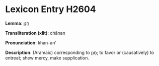 # Lexicon Entry H2604

**Lemma**: חֲנַן

**Transliteration (xlit)**: chănan

**Pronunciation**: khan-an'

**Description**:
(Aramaic) corresponding to חָנַן; to favor or (causatively) to entreat; shew mercy, make supplication.
